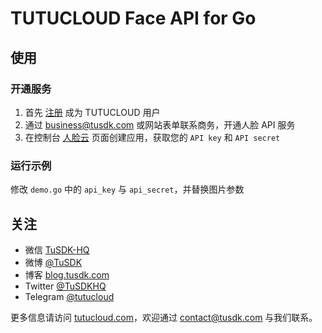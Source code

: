 # TUTUCLOUD Face API for Go


## 使用

### 开通服务

1. 首先 [注册](https://tutucloud.com/console/user/register) 成为 TUTUCLOUD 用户
2. 通过 [business@tusdk.com](mailto:business@tusdk.com) 或网站表单联系商务，开通人脸 API 服务
3. 在控制台 [人脸云](https://tutucloud.com/console/faceApp/create) 页面创建应用，获取您的 `API key` 和 `API secret`

### 运行示例

修改 `demo.go` 中的 `api_key` 与 `api_secret`，并替换图片参数


## 关注

* 微信 [TuSDK-HQ](https://tutucloud.com/img/tusdk-wechat-qrcode.png)
* 微博 [@TuSDK](http://weibo.com/tusdk)
* 博客 [blog.tusdk.com](http://blog.tusdk.com/)
* Twitter [@TuSDKHQ](https://twitter.com/TuSDKHQ)
* Telegram [@tutucloud](https://telegram.me/tutucloud)

更多信息请访问 [tutucloud.com](https://tutucloud.com/)，欢迎通过 [contact@tusdk.com](mailto:contact@tusdk.com) 与我们联系。
